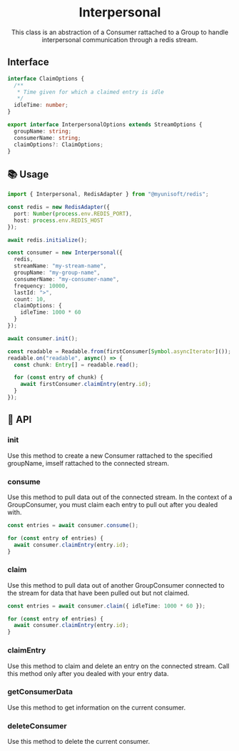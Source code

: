<h1 align="center">
  Interpersonal
</h1>

<p align="center">
  This class is an abstraction of a Consumer rattached to a Group to handle interpersonal communication through a redis stream.
</p>

## Interface

```ts
interface ClaimOptions {
  /**
   * Time given for which a claimed entry is idle
   */
  idleTime: number;
}

export interface InterpersonalOptions extends StreamOptions {
  groupName: string;
  consumerName: string;
  claimOptions?: ClaimOptions;
}
```

## 📚 Usage

```ts
import { Interpersonal, RedisAdapter } from "@myunisoft/redis";

const redis = new RedisAdapter({
  port: Number(process.env.REDIS_PORT),
  host: process.env.REDIS_HOST
});

await redis.initialize();

const consumer = new Interpersonal({
  redis,
  streamName: "my-stream-name",
  groupName: "my-group-name",
  consumerName: "my-consumer-name",
  frequency: 10000, 
  lastId: ">",
  count: 10,
  claimOptions: {
    idleTime: 1000 * 60
  }
});

await consumer.init();

const readable = Readable.from(firstConsumer[Symbol.asyncIterator]());
readable.on("readable", async() => {
  const chunk: Entry[] = readable.read();

  for (const entry of chunk) {
    await firstConsumer.claimEntry(entry.id);
  }
});
```

## 📜 API

### init

Use this method to create a new Consumer rattached to the specified groupName, imself rattached to the connected stream.

### consume

Use this method to pull data out of the connected stream. In the context of a GroupConsumer, you must claim each entry to pull out after you dealed with.

```ts
const entries = await consumer.consume();

for (const entry of entries) {
  await consumer.claimEntry(entry.id);
}
```

### claim

Use this method to pull data out of another GroupConsumer connected to the stream for data that have been pulled out but not claimed. 

```ts
const entries = await consumer.claim({ idleTime: 1000 * 60 });

for (const entry of entries) {
  await consumer.claimEntry(entry.id);
}
```

### claimEntry

Use this method to claim and delete an entry on the connected stream. Call this method only after you dealed with your entry data.

### getConsumerData

Use this method to get information on the current consumer.

### deleteConsumer

Use this method to delete the current consumer. 

